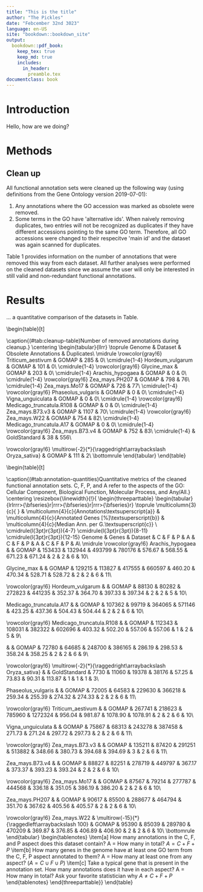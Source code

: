 ```yaml
---
title: "This is the title"
author: "The Pickles"
date: "Febcember 32nd 3023"
language: en-US
site: "bookdown::bookdown_site"
output:
  bookdown::pdf_book:
    keep_tex: true
    keep_md: true
    includes:
      in_header:
        preamble.tex
documentclass: book
---
```




# Introduction
Hello, how are we doing?

<!--chapter:end:index.Rmd-->

# Methods

## Clean up
All functional annotation sets were cleaned up the following way (using definitions from the Gene Ontology version 2019-07-01):

1. Any annotations where the GO accession was marked as obsolete were removed.
2. Some terms in the GO have 'alternative ids'. When naively removing duplicates, two entries will not be recognized as duplicates if they have different accessions pointing to the same GO term. Therefore, all GO accessions were changed to their respecitve 'main id' and the dataset was again scanned for duplicates.

Table 1 provides information on the number of annotations that were removed this way from each dataset.
All further analyses were performed on the cleaned datasets since we assume the user will only be interested in still valid and non-redundant functional annotations.

<!--chapter:end:02-methods.Rmd-->

# Results
... a quantitative comparison of the datasets in Table.

\begin{table}[t]

\caption{(\#tab:cleanup-table)Number of removed annotations during cleanup.}
\centering
\begin{tabular}{llrr}
\toprule
Genome & Dataset & Obsolete Annotations & Duplicates\\
\midrule
\rowcolor{gray!6}  Triticum\_aestivum & GOMAP & 285 & 0\\
\cmidrule{1-4}
Hordeum\_vulgarum & GOMAP & 101 & 0\\
\cmidrule{1-4}
\rowcolor{gray!6}  Glycine\_max & GOMAP & 203 & 0\\
\cmidrule{1-4}
Arachis\_hypogaea & GOMAP & 0 & 0\\
\cmidrule{1-4}
\rowcolor{gray!6}  Zea\_mays.PH207 & GOMAP & 798 & 76\\
\cmidrule{1-4}
Zea\_mays.Mo17 & GOMAP & 726 & 77\\
\cmidrule{1-4}
\rowcolor{gray!6}  Phaseolus\_vulgaris & GOMAP & 0 & 0\\
\cmidrule{1-4}
Vigna\_unguiculata & GOMAP & 0 & 0\\
\cmidrule{1-4}
\rowcolor{gray!6}  Medicago\_truncatula.R108 & GOMAP & 0 & 0\\
\cmidrule{1-4}
Zea\_mays.B73.v3 & GOMAP & 1107 & 70\\
\cmidrule{1-4}
\rowcolor{gray!6}  Zea\_mays.W22 & GOMAP & 754 & 82\\
\cmidrule{1-4}
Medicago\_truncatula.A17 & GOMAP & 0 & 0\\
\cmidrule{1-4}
\rowcolor{gray!6}  Zea\_mays.B73.v4 & GOMAP & 752 & 83\\
\cmidrule{1-4}
 & GoldStandard & 38 & 556\\

\rowcolor{gray!6}  \multirow{-2}{*}{\raggedright\arraybackslash Oryza\_sativa} & GOMAP & 111 & 2\\
\bottomrule
\end{tabular}
\end{table}

\begin{table}[t]

\caption{(\#tab:annotation-quantities)Quantitative metrics of the cleaned functional annotation sets. C, F, P, and A refer to the aspects of the GO: Cellular Component, Biological Function, Molecular Process, and Any/All.}
\centering
\resizebox{\linewidth}{!}{
\begin{threeparttable}
\begin{tabular}{lrlrrr>{\bfseries}r|rrr>{\bfseries}r|rrr>{\bfseries}r}
\toprule
\multicolumn{3}{c}{ } & \multicolumn{4}{c}{Annotations\textsuperscript{a}} & \multicolumn{4}{c}{Annotated Genes [\%]\textsuperscript{b}} & \multicolumn{4}{c}{Median Ann. per G.\textsuperscript{c}} \\
\cmidrule(l{3pt}r{3pt}){4-7} \cmidrule(l{3pt}r{3pt}){8-11} \cmidrule(l{3pt}r{3pt}){12-15}
Genome & Genes & Dataset & C & F & P & A & C & F & P & A & C & F & P & A\\
\midrule
\rowcolor{gray!6}  Arachis\_hypogaea &  & GOMAP & 153433 & 132944 & 493799 & 780176 & 576.67 & 568.55 & 671.23 & 671.24 & 2 & 2 & 6 & 10\\

Glycine\_max &  & GOMAP & 129215 & 113827 & 417555 & 660597 & 460.20 & 470.34 & 528.71 & 528.72 & 2 & 2 & 6 & 11\\

\rowcolor{gray!6}  Hordeum\_vulgarum &  & GOMAP & 88130 & 80282 & 272823 & 441235 & 352.37 & 364.70 & 397.33 & 397.34 & 2 & 2 & 5 & 10\\

Medicago\_truncatula.A17 &  & GOMAP & 107362 & 99719 & 364065 & 571146 & 423.25 & 437.36 & 504.43 & 504.44 & 2 & 2 & 6 & 10\\

\rowcolor{gray!6}  Medicago\_truncatula.R108 &  & GOMAP & 112343 & 108031 & 382322 & 602696 & 403.32 & 502.20 & 557.06 & 557.06 & 1 & 2 & 5 & 9\\

 &  & GOMAP & 72780 & 64685 & 248700 & 386165 & 286.19 & 298.53 & 358.24 & 358.25 & 2 & 2 & 6 & 9\\

\rowcolor{gray!6}  \multirow{-2}{*}{\raggedright\arraybackslash Oryza\_sativa} &  & GoldStandard & 7730 & 11060 & 19378 & 38176 & 57.25 & 73.83 & 90.31 & 113.87 & 1 & 1 & 1 & 3\\

Phaseolus\_vulgaris &  & GOMAP & 72005 & 64583 & 229630 & 366218 & 259.34 & 255.39 & 274.32 & 274.33 & 2 & 2 & 6 & 11\\

\rowcolor{gray!6}  Triticum\_aestivum &  & GOMAP & 267741 & 218623 & 785960 & 1272324 & 956.04 & 981.87 & 1078.90 & 1078.91 & 2 & 2 & 6 & 10\\

Vigna\_unguiculata &  & GOMAP & 75867 & 68313 & 243278 & 387458 & 271.73 & 271.24 & 297.72 & 297.73 & 2 & 2 & 6 & 11\\

\rowcolor{gray!6}  Zea\_mays.B73.v3 &  & GOMAP & 135211 & 87420 & 291251 & 513882 & 348.66 & 380.73 & 394.68 & 394.69 & 3 & 2 & 6 & 11\\

Zea\_mays.B73.v4 &  & GOMAP & 88827 & 82251 & 278719 & 449797 & 367.17 & 373.37 & 393.23 & 393.24 & 2 & 2 & 6 & 10\\

\rowcolor{gray!6}  Zea\_mays.Mo17 &  & GOMAP & 87567 & 79214 & 277787 & 444568 & 336.18 & 351.05 & 386.19 & 386.20 & 2 & 2 & 6 & 10\\

Zea\_mays.PH207 &  & GOMAP & 90617 & 85500 & 288677 & 464794 & 351.70 & 367.62 & 405.56 & 405.57 & 2 & 2 & 6 & 10\\

\rowcolor{gray!6}  Zea\_mays.W22 & \multirow{-15}{*}{\raggedleft\arraybackslash 100} & GOMAP & 95390 & 85039 & 289780 & 470209 & 369.87 & 376.85 & 406.89 & 406.90 & 2 & 2 & 6 & 10\\
\bottomrule
\end{tabular}
\begin{tablenotes}
\item[a] How many annotations in the C, F, and P aspect does this dataset contain? A = How many in total? $A = C + F + P$
\item[b] How many genes in the genome have at least one GO term from the C, F, P aspect annotated to them? A = How many at least one from any aspect? ($A = C \cup F \cup P$)
\item[c] Take a typical gene that is present in the annotation set. How many annotations does it have in each aspect? A = How many in total? Ask your favorite statistician why $A \neq C + F +P$
\end{tablenotes}
\end{threeparttable}}
\end{table}

<!--chapter:end:03-results.Rmd-->

